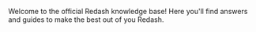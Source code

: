 Welcome to the official Redash knowledge base! Here you'll find answers and guides to make the best out of you Redash.
